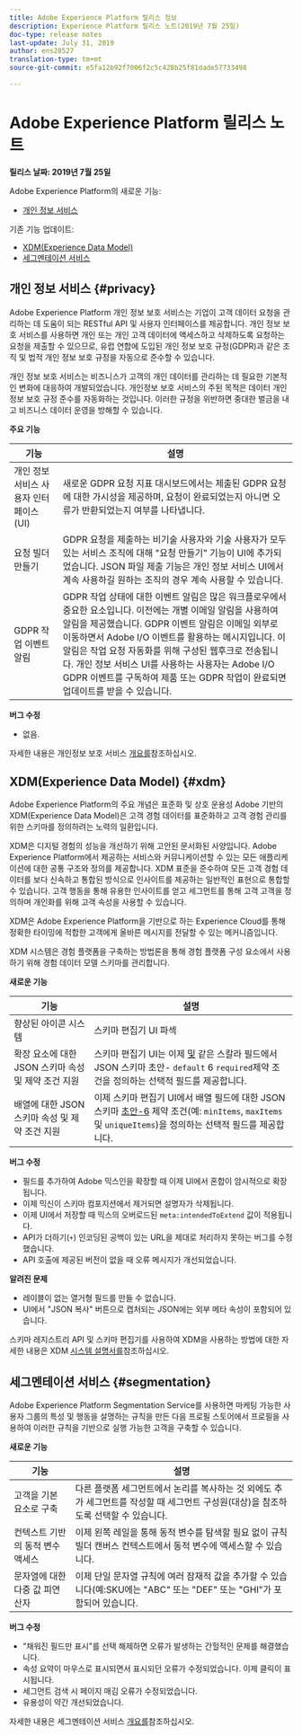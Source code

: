 ```yaml
---
title: Adobe Experience Platform 릴리스 정보
description: Experience Platform 릴리스 노트(2019년 7월 25일)
doc-type: release notes
last-update: July 31, 2019
author: ens28527
translation-type: tm+mt
source-git-commit: e5fa12b92f7006f2c5c428b25f81dade57733498

---
```



# Adobe Experience Platform 릴리스 노트

**릴리스 날짜: 2019년 7월 25일**

Adobe Experience Platform의 새로운 기능:

* [개인 정보 서비스](#privacy)

기존 기능 업데이트:

* [XDM(Experience Data Model)](#xdm)
* [세그멘테이션 서비스](#segmentation)

## 개인 정보 서비스 {#privacy}

Adobe Experience Platform 개인 정보 보호 서비스는 기업이 고객 데이터 요청을 관리하는 데 도움이 되는 RESTful API 및 사용자 인터페이스를 제공합니다. 개인 정보 보호 서비스를 사용하면 개인 또는 개인 고객 데이터에 액세스하고 삭제하도록 요청하는 요청을 제출할 수 있으므로, 유럽 연합에 도입된 개인 정보 보호 규정(GDPR)과 같은 조직 및 법적 개인 정보 보호 규정을 자동으로 준수할 수 있습니다.

개인 정보 보호 서비스는 비즈니스가 고객의 개인 데이터를 관리하는 데 필요한 기본적인 변화에 대응하여 개발되었습니다. 개인정보 보호 서비스의 주된 목적은 데이터 개인 정보 보호 규정 준수를 자동화하는 것입니다. 이러한 규정을 위반하면 중대한 벌금을 내고 비즈니스 데이터 운영을 방해할 수 있습니다.

**주요 기능**

| 기능 | 설명 |
|---|---|
| 개인 정보 서비스 사용자 인터페이스(UI) | 새로운 GDPR 요청 지표 대시보드에서는 제출된 GDPR 요청에 대한 가시성을 제공하며, 요청이 완료되었는지 아니면 오류가 반환되었는지 여부를 나타냅니다. |
| 요청 빌더 만들기 | GDPR 요청을 제출하는 비기술 사용자와 기술 사용자가 모두 있는 서비스 조직에 대해 &quot;요청 만들기&quot; 기능이 UI에 추가되었습니다. JSON 파일 제출 기능은 개인 정보 서비스 UI에서 계속 사용하길 원하는 조직의 경우 계속 사용할 수 있습니다. |
| GDPR 작업 이벤트 알림 | GDPR 작업 상태에 대한 이벤트 알림은 많은 워크플로우에서 중요한 요소입니다. 이전에는 개별 이메일 알림을 사용하여 알림을 제공했습니다. GDPR 이벤트 알림은 이메일 외부로 이동하면서 Adobe I/O 이벤트를 활용하는 메시지입니다. 이 알림은 작업 요청 자동화를 위해 구성된 웹후크로 전송됩니다. 개인 정보 서비스 UI를 사용하는 사용자는 Adobe I/O GDPR 이벤트를 구독하여 제품 또는 GDPR 작업이 완료되면 업데이트를 받을 수 있습니다. |

**버그 수정**

* 없음.

자세한 내용은 개인정보 보호 서비스 [개요를](../../privacy-service/home.md)참조하십시오.

## XDM(Experience Data Model) {#xdm}

Adobe Experience Platform의 주요 개념은 표준화 및 상호 운용성 Adobe 기반의 XDM(Experience Data Model)은 고객 경험 데이터를 표준화하고 고객 경험 관리를 위한 스키마를 정의하려는 노력의 일환입니다.

XDM은 디지털 경험의 성능을 개선하기 위해 고안된 문서화된 사양입니다. Adobe Experience Platform에서 제공하는 서비스와 커뮤니케이션할 수 있는 모든 애플리케이션에 대한 공통 구조와 정의를 제공합니다. XDM 표준을 준수하여 모든 고객 경험 데이터를 보다 신속하고 통합된 방식으로 인사이트를 제공하는 일반적인 표현으로 통합할 수 있습니다. 고객 행동을 통해 유용한 인사이트를 얻고 세그먼트를 통해 고객 고객을 정의하며 개인화를 위해 고객 속성을 사용할 수 있습니다.

XDM은 Adobe Experience Platform을 기반으로 하는 Experience Cloud를 통해 정확한 타이밍에 적합한 고객에게 올바른 메시지를 전달할 수 있는 메커니즘입니다.

XDM 시스템은 경험 플랫폼을 구축하는 방법론을 통해 경험 플랫폼 구성 요소에서 사용하기 위해 경험 데이터 모델 스키마를 관리합니다.

**새로운 기능**

| 기능 | 설명 |
|---|---|
| 향상된 아이콘 시스템 | 스키마 편집기 UI 파섹 |
| 확장 요소에 대한 JSON 스키마 속성 및 제약 조건 지원 | 스키마 편집기 UI는 이제 [및](https://tools.ietf.org/html/draft-wright-json-schema-01) 같은 스칼라 필드에서 JSON 스키마 초안- `default` 6 `required`제약 조건을 정의하는 선택적 필드를 제공합니다. |
| 배열에 대한 JSON 스키마 속성 및 제약 조건 지원 | 이제 스키마 편집기 UI에서 배열 필드에 대한 JSON 스키마 [초안-6](https://tools.ietf.org/html/draft-wright-json-schema-01) 제약 조건(예: `minItems`, `maxItems`및 `uniqueItems`)을 정의하는 선택적 필드를 제공합니다. |

**버그 수정**

* 필드를 추가하여 Adobe 믹스인을 확장할 때 이제 UI에서 혼합이 암시적으로 확장됩니다.
* 이제 믹신이 스키마 컴포지션에서 제거되면 설명자가 삭제됩니다.
* 이제 UI에서 저장할 때 믹스의 오버로드된 `meta:intendedToExtend` 값이 적용됩니다.
* API가 더하기(`+`) 인코딩된 공백이 있는 URL을 제대로 처리하지 못하는 버그를 수정했습니다.
* API 호출에 제공된 버전이 없을 때 오류 메시지가 개선되었습니다.

**알려진 문제**

* 레이블이 없는 열거형 필드를 만들 수 없습니다.
* UI에서 &quot;JSON 복사&quot; 버튼으로 캡처되는 JSON에는 외부 메타 속성이 포함되어 있습니다.

스키마 레지스트리 API 및 스키마 편집기를 사용하여 XDM을 사용하는 방법에 대한 자세한 내용은 XDM [시스템 설명서를](../../xdm/home.md)참조하십시오.

## 세그멘테이션 서비스 {#segmentation}

Adobe Experience Platform Segmentation Service를 사용하면 마케팅 가능한 사용자 그룹의 특성 및 행동을 설명하는 규칙을 만든 다음 프로필 스토어에서 프로필을 사용하여 이러한 규칙을 기반으로 실행 가능한 고객을 구축할 수 있습니다.

**새로운 기능**

| 기능 | 설명 |
| -----------| ---------- |
| 고객을 기본 요소로 구축 | 다른 플랫폼 세그먼트에서 논리를 복사하는 것 외에도 추가 세그먼트를 작성할 때 세그먼트 구성원(대상)을 참조하도록 선택할 수 있습니다. |
| 컨텍스트 기반의 동적 변수 액세스 | 이제 왼쪽 레일을 통해 동적 변수를 탐색할 필요 없이 규칙 빌더 캔버스 컨텍스트에서 동적 변수에 액세스할 수 있습니다. |
| 문자열에 대한 다중 값 피연산자 | 이제 단일 문자열 규칙에 여러 잠재적 값을 추가할 수 있습니다(예:SKU에는 &quot;ABC&quot; 또는 &quot;DEF&quot; 또는 &quot;GHI&quot;가 포함되어 있습니다. |

**버그 수정**

* &quot;채워진 필드만 표시&quot;를 선택 해제하면 오류가 발생하는 간헐적인 문제를 해결했습니다.
* 속성 요약이 마우스로 표시되면서 표시되던 오류가 수정되었습니다. 이제 클릭이 표시됩니다.
* 세그먼트 검색 시 페이지 매김 오류가 수정되었습니다.
* 유용성이 약간 개선되었습니다.

자세한 내용은 세그멘테이션 서비스 [개요를](../../segmentation/home.md)참조하십시오.